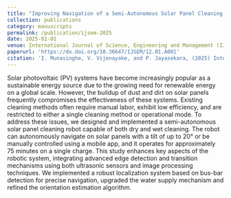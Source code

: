 ```yaml
---
title: "Improving Navigation of a Semi-Autonomous Solar Panel Cleaning Robot through Advanced Localization and Edge Detection"
collection: publications
category: manuscripts
permalink: /publication/ijsem-2025
date: 2025-01-01
venue: International Journal of Science, Engineering and Management (IJSEM)
paperurl: 'https://dx.doi.org/10.36647/IJSEM/12.01.A001'
citation: 'I. Munasinghe, V. Vijenayake, and P. Jayasekara, (2025) International Journal of Science, Engineering and Management (IJSEM), 12(1), 9–14. https://doi.org/10.36647/IJSEM/12.01.A001'
---
```


Solar photovoltaic (PV) systems have become increasingly popular as a sustainable energy source due to the growing need for renewable energy on a global scale. However, the buildup of dust and dirt on solar panels frequently compromises the effectiveness of these systems. Existing cleaning methods often require manual labor, exhibit low efficiency, and are restricted to either a single cleaning method or operational mode. To address these issues, we designed and implemented a semi-autonomous solar panel cleaning robot capable of both dry and wet cleaning. The robot can autonomously navigate on solar panels with a tilt of up to 20° or be manually controlled using a mobile app, and it operates for approximately 75 minutes on a single charge. This study enhances key aspects of the robotic system, integrating advanced edge detection and transition mechanisms using both ultrasonic sensors and image processing techniques. We implemented a robust localization system based on bus-bar detection for precise navigation, upgraded the water supply mechanism and refined the orientation estimation algorithm.
